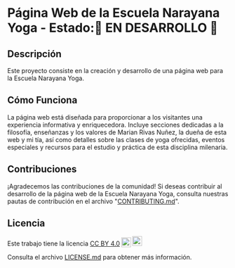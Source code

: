 # Página Web de la Escuela Narayana Yoga - Estado:🔧 EN DESARROLLO 🔧

## Descripción

Este proyecto consiste en la creación y desarrollo de una página web para la Escuela Narayana Yoga.

## Cómo Funciona

La página web está diseñada para proporcionar a los visitantes una experiencia informativa y enriquecedora. Incluye secciones dedicadas a la filosofía, enseñanzas y los valores de Marian Rivas Nuñez, la dueña de esta web y mi tía, así como detalles sobre las clases de yoga ofrecidas, eventos especiales y recursos para el estudio y práctica de esta disciplina milenaria.

## Contribuciones

¡Agradecemos las contribuciones de la comunidad! Si deseas contribuir al desarrollo de la página web de la Escuela Narayana Yoga, consulta nuestras pautas de contribución en el archivo "[CONTRIBUTING.md](https://github.com/PikaCode5900/yoga-school-app/blob/master/CONTRIBUTING.md)".

## Licencia

<p xmlns:cc="http://creativecommons.org/ns#" >Este trabajo tiene la licencia <a href="http://creativecommons.org/licenses/by/4.0/?ref=chooser-v1" target="_blank" rel="licencia noopener noreferrer" style="display:inline-block;">CC BY 4.0<img style="height:22px!important;margin-left:3px;vertical-align:text-bottom ;" src="https://mirrors.creativecommons.org/presskit/icons/cc.svg?ref=chooser-v1"><img style="height:22px!important;margin-left:3px;vertical-align:text -abajo;" src="https://mirrors.creativecommons.org/presskit/icons/by.svg?ref=chooser-v1"></a></p>

Consulta el archivo [LICENSE.md](https://github.com/PikaCode5900/yoga-school-app/blob/master/LICENSE.md) para obtener más información.
